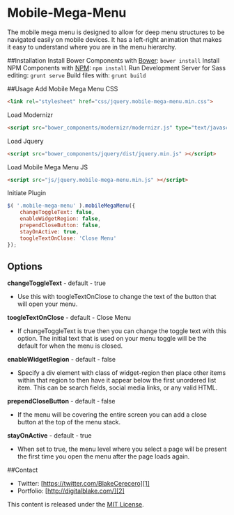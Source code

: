 Mobile-Mega-Menu
================

The mobile mega menu is designed to allow for deep menu structures to be navigated easily on mobile devices. It has a left-right animation that makes it easy to understand where you are in the menu hierarchy.

##Installation
Install Bower Components with [Bower](http://bower.io/): ```bower install```
Install NPM Components with [NPM](https://www.npmjs.org/): ```npm install```
Run Development Server for Sass editing: ```grunt serve```
Build files with: ```grunt build```

##Usage
Add Mobile Mega Menu CSS
```html
<link rel="stylesheet" href="css/jquery.mobile-mega-menu.min.css">
```

Load Modernizr
```html
<script src="bower_components/modernizr/modernizr.js" type="text/javascript"></script>
```

Load Jquery
```html
<script src="bower_components/jquery/dist/jquery.min.js" ></script>
```

Load Mobile Mega Menu JS
```html
<script src="js/jquery.mobile-mega-menu.min.js" ></script>
```

Initiate Plugin
```javascript
$( '.mobile-mega-menu' ).mobileMegaMenu({
	changeToggleText: false,
	enableWidgetRegion: false,
	prependCloseButton: false,
	stayOnActive: true,
	toogleTextOnClose: 'Close Menu'
});
```

## Options
**changeToggleText** - default - true
- Use this with toogleTextOnClose to change the text of the button that will open your menu.

**toogleTextOnClose** - default - Close Menu
- If changeToggleText is true then you can change the toggle text with this option. The initial text that is used on your menu toggle will be the default for when the menu is closed.

**enableWidgetRegion** - default - false
- Specify a div element with class of widget-region then place other items within that region to then have it appear below the first unordered list item. This can be search fields, social media links, or any valid HTML.

**prependCloseButton** - default - false
- If the menu will be covering the entire screen you can add a close button at the top of the menu stack.

**stayOnActive** - default - true
- When set to true, the menu level where you select a page will be present the first time you open the menu after the page loads again.

##Contact
   * Twitter: [https://twitter.com/BlakeCerecero][1]
   * Portfolio: [http://digitalblake.com/][2]
   
[1]: https://twitter.com/BlakeCerecero "https://twitter.com/BlakeCerecero"
[2]: http://digitalblake.com/ "http://digitalblake.com/"

This content is released under the [MIT License](http://opensource.org/licenses/MIT).